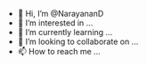 - 👋 Hi, I’m @NarayananD
- 👀 I’m interested in ...
- 🌱 I’m currently learning ...
- 💞️ I’m looking to collaborate on ...
- 📫 How to reach me ...

<!---
NarayananD/NarayananD is a ✨ special ✨ repository because its `README.md` (this file) appears on your GitHub profile.
You can click the Preview link to take a look at your changes.
--->
